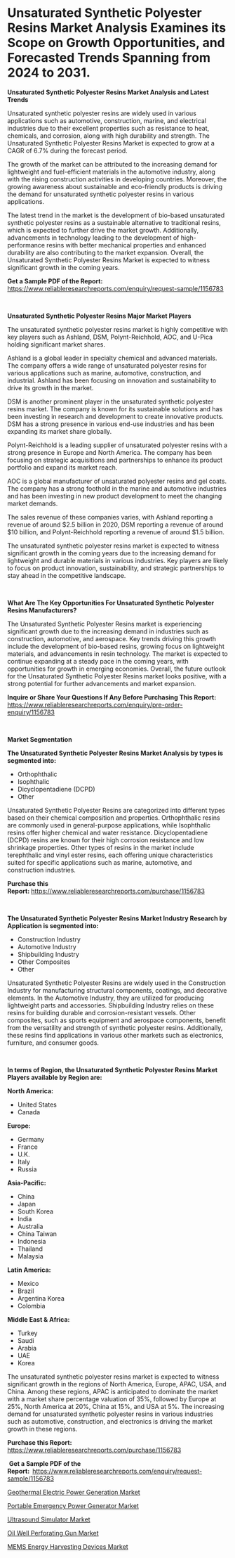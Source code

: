 <p><h1>Unsaturated Synthetic Polyester Resins Market Analysis Examines its Scope on Growth Opportunities, and Forecasted Trends Spanning from 2024 to 2031.</h1></p><p><strong>Unsaturated Synthetic Polyester Resins Market Analysis and Latest Trends</strong></p>
<p><p>Unsaturated synthetic polyester resins are widely used in various applications such as automotive, construction, marine, and electrical industries due to their excellent properties such as resistance to heat, chemicals, and corrosion, along with high durability and strength. The Unsaturated Synthetic Polyester Resins Market is expected to grow at a CAGR of 6.7% during the forecast period.</p><p>The growth of the market can be attributed to the increasing demand for lightweight and fuel-efficient materials in the automotive industry, along with the rising construction activities in developing countries. Moreover, the growing awareness about sustainable and eco-friendly products is driving the demand for unsaturated synthetic polyester resins in various applications.</p><p>The latest trend in the market is the development of bio-based unsaturated synthetic polyester resins as a sustainable alternative to traditional resins, which is expected to further drive the market growth. Additionally, advancements in technology leading to the development of high-performance resins with better mechanical properties and enhanced durability are also contributing to the market expansion. Overall, the Unsaturated Synthetic Polyester Resins Market is expected to witness significant growth in the coming years.</p></p>
<p><strong>Get a Sample PDF of the Report:&nbsp;</strong> <a href="https://www.reliableresearchreports.com/enquiry/request-sample/1156783">https://www.reliableresearchreports.com/enquiry/request-sample/1156783</a></p>
<p>&nbsp;</p>
<p><strong>Unsaturated Synthetic Polyester Resins Major Market Players</strong></p>
<p><p>The unsaturated synthetic polyester resins market is highly competitive with key players such as Ashland, DSM, Polynt-Reichhold, AOC, and U-Pica holding significant market shares. </p><p>Ashland is a global leader in specialty chemical and advanced materials. The company offers a wide range of unsaturated polyester resins for various applications such as marine, automotive, construction, and industrial. Ashland has been focusing on innovation and sustainability to drive its growth in the market.</p><p>DSM is another prominent player in the unsaturated synthetic polyester resins market. The company is known for its sustainable solutions and has been investing in research and development to create innovative products. DSM has a strong presence in various end-use industries and has been expanding its market share globally.</p><p>Polynt-Reichhold is a leading supplier of unsaturated polyester resins with a strong presence in Europe and North America. The company has been focusing on strategic acquisitions and partnerships to enhance its product portfolio and expand its market reach.</p><p>AOC is a global manufacturer of unsaturated polyester resins and gel coats. The company has a strong foothold in the marine and automotive industries and has been investing in new product development to meet the changing market demands.</p><p>The sales revenue of these companies varies, with Ashland reporting a revenue of around $2.5 billion in 2020, DSM reporting a revenue of around $10 billion, and Polynt-Reichhold reporting a revenue of around $1.5 billion.</p><p>The unsaturated synthetic polyester resins market is expected to witness significant growth in the coming years due to the increasing demand for lightweight and durable materials in various industries. Key players are likely to focus on product innovation, sustainability, and strategic partnerships to stay ahead in the competitive landscape.</p></p>
<p>&nbsp;</p>
<p><strong>What Are The Key Opportunities For Unsaturated Synthetic Polyester Resins Manufacturers?</strong></p>
<p><p>The Unsaturated Synthetic Polyester Resins market is experiencing significant growth due to the increasing demand in industries such as construction, automotive, and aerospace. Key trends driving this growth include the development of bio-based resins, growing focus on lightweight materials, and advancements in resin technology. The market is expected to continue expanding at a steady pace in the coming years, with opportunities for growth in emerging economies. Overall, the future outlook for the Unsaturated Synthetic Polyester Resins market looks positive, with a strong potential for further advancements and market expansion.</p></p>
<p><strong>Inquire or Share Your Questions If Any Before Purchasing This Report:</strong> <a href="https://www.reliableresearchreports.com/enquiry/pre-order-enquiry/1156783">https://www.reliableresearchreports.com/enquiry/pre-order-enquiry/1156783</a></p>
<p>&nbsp;</p>
<p><strong>Market Segmentation</strong></p>
<p><strong>The Unsaturated Synthetic Polyester Resins Market Analysis by types is segmented into:</strong></p>
<p><ul><li>Orthophthalic</li><li>Isophthalic</li><li>Dicyclopentadiene (DCPD)</li><li>Other</li></ul></p>
<p><p>Unsaturated Synthetic Polyester Resins are categorized into different types based on their chemical composition and properties. Orthophthalic resins are commonly used in general-purpose applications, while Isophthalic resins offer higher chemical and water resistance. Dicyclopentadiene (DCPD) resins are known for their high corrosion resistance and low shrinkage properties. Other types of resins in the market include terephthalic and vinyl ester resins, each offering unique characteristics suited for specific applications such as marine, automotive, and construction industries.</p></p>
<p><strong>Purchase this Report:&nbsp;</strong><a href="https://www.reliableresearchreports.com/purchase/1156783">https://www.reliableresearchreports.com/purchase/1156783</a></p>
<p>&nbsp;</p>
<p><strong>The Unsaturated Synthetic Polyester Resins Market Industry Research by Application is segmented into:</strong></p>
<p><ul><li>Construction Industry</li><li>Automotive Industry</li><li>Shipbuilding Industry</li><li>Other Composites</li><li>Other</li></ul></p>
<p><p>Unsaturated Synthetic Polyester Resins are widely used in the Construction Industry for manufacturing structural components, coatings, and decorative elements. In the Automotive Industry, they are utilized for producing lightweight parts and accessories. Shipbuilding Industry relies on these resins for building durable and corrosion-resistant vessels. Other composites, such as sports equipment and aerospace components, benefit from the versatility and strength of synthetic polyester resins. Additionally, these resins find applications in various other markets such as electronics, furniture, and consumer goods.</p></p>
<p>&nbsp;</p>
<p><strong>In terms of Region, the Unsaturated Synthetic Polyester Resins Market Players available by Region are:</strong></p>
<p>
    <p> <strong> North America: </strong>
        <ul>
            <li>United States</li>
            <li>Canada</li>
        </ul>
        </p> 
    <p> <strong> Europe: </strong>
        <ul>
            <li>Germany</li>
            <li>France</li>
            <li>U.K.</li>
            <li>Italy</li>
            <li>Russia</li>
        </ul>
        </p> 
    <p> <strong> Asia-Pacific: </strong>
        <ul>
            <li>China</li>
            <li>Japan</li>
            <li>South Korea</li>
            <li>India</li>
            <li>Australia</li>
            <li>China Taiwan</li>
            <li>Indonesia</li>
            <li>Thailand</li>
            <li>Malaysia</li>
        </ul>
        </p> 
    <p> <strong> Latin America: </strong>
        <ul>
            <li>Mexico</li>
            <li>Brazil</li>
            <li>Argentina Korea</li>
            <li>Colombia</li>
        </ul>
        </p> 
    <p> <strong> Middle East & Africa: </strong>
        <ul>
            <li>Turkey</li>
            <li>Saudi</li>
            <li>Arabia</li>
            <li>UAE</li>
            <li>Korea</li>
        </ul>
    </p>
    </p>
<p><p>The unsaturated synthetic polyester resins market is expected to witness significant growth in the regions of North America, Europe, APAC, USA, and China. Among these regions, APAC is anticipated to dominate the market with a market share percentage valuation of 35%, followed by Europe at 25%, North America at 20%, China at 15%, and USA at 5%. The increasing demand for unsaturated synthetic polyester resins in various industries such as automotive, construction, and electronics is driving the market growth in these regions.</p></p>
<p><strong>Purchase this Report: </strong><a href="https://www.reliableresearchreports.com/purchase/1156783">https://www.reliableresearchreports.com/purchase/1156783</a></p>
<p>&nbsp;<strong>Get a Sample PDF of the Report:&nbsp;&nbsp;</strong><a href="https://www.reliableresearchreports.com/enquiry/request-sample/1156783">https://www.reliableresearchreports.com/enquiry/request-sample/1156783</a></p>
<p><strong></strong></p>
<p><p><a href="https://github.com/WillieWoodard/Market-Research-Report-List-3/blob/main/geothermal-electric-power-generation-market.md">Geothermal Electric Power Generation Market</a></p><p><a href="https://medium.com/@vanessachurchill767/portable-emergency-power-generator-market-the-key-to-successful-business-strategy-forecast-till-b3ee18f04c16">Portable Emergency Power Generator Market</a></p><p><a href="https://medium.com/@cletusdoyle654/ultrasound-simulator-market-analysis-and-sze-forecasted-for-period-from-2024-to-2031-e9799a4f1ad9">Ultrasound Simulator Market</a></p><p><a href="https://medium.com/@cletusdoyle654/oil-well-perforating-gun-market-size-reveals-the-best-marketing-channels-in-global-industry-b86a8540f9d7">Oil Well Perforating Gun Market</a></p><p><a href="https://medium.com/@cletusdoyle654/mems-energy-harvesting-devices-market-the-key-to-successful-business-strategy-forecast-till-2031-370a5ba03ee2">MEMS Energy Harvesting Devices Market</a></p></p>
